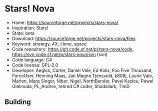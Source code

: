 # Stars! Nova

- Home: https://sourceforge.net/projects/stars-nova/
- Inspiration: Stars!
- State: beta
- Download: https://sourceforge.net/projects/stars-nova/files
- Keyword: strategy, 4X, clone, space
- Code repository: https://git.code.sf.net/p/stars-nova/code, https://svn.code.sf.net/p/stars-nova/svn (svn)
- Code language: C#
- Code license: GPL-2.0
- Developer: Aeglos, Carter, Daniel Vale, Ed Kolis, Foo Five Thousand, ForceUser, Henning Maas, Jan Magne Tjensvold, k808j, Laurie Vale, Marlon, Marq Singer, Nibor, Nigel, NorthBender, Pavel Kazlou, Pawel Gielmuda, PL_Andrev, retired C# coder, Shadallark, TimD

## Building
